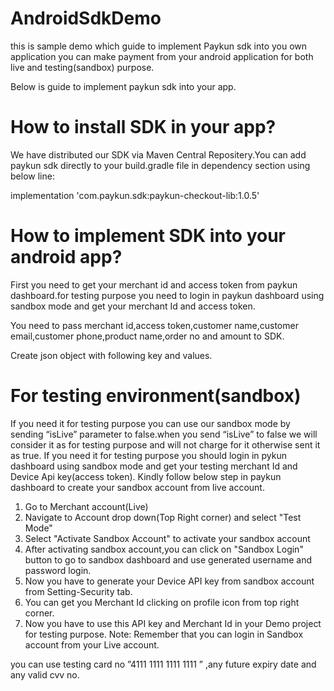 # AndroidSdkDemo
this is sample demo which guide to implement Paykun sdk into you own application
you can make payment from your android application for both live and testing(sandbox) purpose.

Below is guide to implement paykun sdk into your app.

#	How to install SDK in your app?

We have distributed our SDK via Maven Central Repositery.You can add paykun sdk directly to your build.gradle file in dependency section using below line:

implementation 'com.paykun.sdk:paykun-checkout-lib:1.0.5'	


#	How to implement SDK into your android app?

First you need to get your merchant id and access token from paykun dashboard.for testing purpose you need to login in paykun dashboard using sandbox mode and get your merchant Id and access token.

You need to pass merchant id,access token,customer name,customer email,customer phone,product name,order no and amount to SDK.

Create json object with following key and values.


#	For testing environment(sandbox)

If you need it for testing purpose you can use our sandbox mode by sending “isLive” parameter to false.when you send “isLive” to false we will consider it as for testing purpose and will not charge for it otherwise sent it as true.
If you need it for testing purpose you should login in pykun dashboard using sandbox mode and get your testing merchant Id and Device Api key(access token).
Kindly follow below step in paykun dashboard to create your sandbox account from live account.

1.	Go to Merchant account(Live)
2.	Navigate to Account drop down(Top Right corner) and select "Test Mode"
3.	Select "Activate Sandbox Account" to activate your sandbox account
4.	After activating sandbox account,you can click on "Sandbox Login" button to go to sandbox dashboard and use generated username and password login.
5.	Now you have to generate your Device API key from sandbox account from Setting-Security tab.
6.	You can get you Merchant Id clicking on profile icon from top right corner.
7.	Now you have to use this API key and Merchant Id in your Demo project for testing purpose.
Note: Remember that you can login in Sandbox account from your Live account.

you can use testing card no ”4111 1111 1111 1111 ” ,any future expiry date and any valid cvv no.
